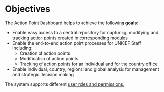 # Objectives

The Action Point Dashboard helps to achieve the following **goals**:

* Enable easy access to a central repository for capturing, modifying and tracking action points created in corresponding modules
* Enable the end-to-end action point processes for UNICEF Staff including:
  * Creation of action points
  * Modification of action points
  * Tracking of action points for an individual and for the country office
* Enable individual, country, regional and global analysis for management and strategic decision making

The system supports different [user roles and permissions.](user-roles-and-permissions.md)  


